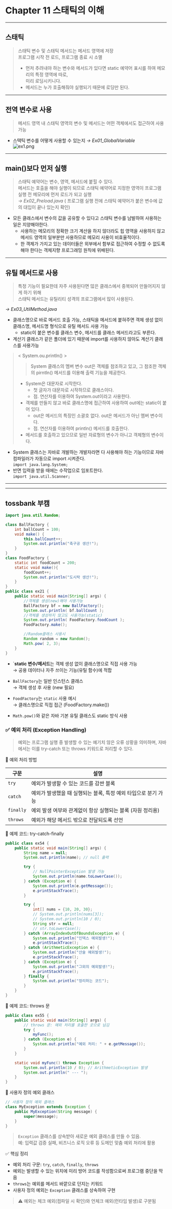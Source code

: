 # Chapter 11 스태틱의 이해

---

## 스태틱
> 스태틱 변수 및 스태틱 메서드는 메서드 영역에 저장  
> 프로그램 시작 전 로드, 프로그램 종료 시 소멸  
> + 먼저 추려내야 하는 변수와 메서드가 있다면 static 예약어 표시를 하여 메모리의 특정 영역에 따로,  
> 미리 로딩시키니다.
> + 메서드는 누가 호출해줘야 실행되기 때문에 로딩만 된다.

---
## 전역 변수로 사용
> 메서드 영역 내 스태틱 영역의 변수 및 메서드는 어떤 객체에서도 접근하여 사용 가능
> 
  
  + 스택틱 변수를 어떻게 사용할 수 있는지
*→ Ex01_GlobalVariable*  
![ex1.png](ex1.png)
---
## main()보다 먼저 실행
> 스태틱 예약어는 변수, 영역, 메서드에 붙힐 수 있다.  
> 메서드는 호출을 해야 실행이 되므로 스태틱 예약어로 지정한 영역이 프로그램 실행 전 메모리에 먼저 로드가 되고 실행   
> *→ Ex02_Preload.java* ( 프로그램 실행 전에 스태틱 예약어가 붙은 변수에 값의 대입이 끝나 있는지 확인)

+ 모든 클래스에서 변수의 값을 공유할 수 있다고 스태틱 변수를 남발하여 사용하는 일은 지양해야한다.
  + 사용하는 메모리의 정확한 크기 계산을 하지 않더라도 힙 영역을 사용하지 않고 메서드 영역의 일부분만 사용하므로 메모리 사용이 비효율적이다.
  + 한 객제가 가지고 있는 데이터들은 외부에서 함부로 접근하여 수정할 수 없도록 해야 한다는 객체지향 프로그래밍 원칙에 위배된다.

---

## 유틸 메서드로 사용
> 특정 기능이 필요한데 자주 사용된다면 많은 클래스에서 중복되어 만들어지지 않게 하기 위해  
> 스태틱 메서드는 유틸리티 성격의 프로그램에서 많이 사용된다.
> 
*→ Ex03_UtilMethod.java*
+ 클래스명으로 바로 메서드 호출 가능, 스태틱을 메서드에 붙혀주면 객체 생성 없이 클래스명, 메서드명 형식으로 유틸 메서드 사용 가능
  +   static이 붙은 변수를 클래스 변수, 메서드를 클래스 메서드라고도 부른다.
+ 계산기 클래스가 같은 폴더에 있기 때문에 import를 사용하지 않아도 계산기 클래스를 사용가능
> < System.ou.println() >
> > System 클래스의 멤버 변수 out은 객체를 참조하고 있고, 그 참조한 객체의 pirntln() 메서드를 이용해 출력 기능을 제공한다.
> + System은 대문자로 시작한다.
>   + 첫 글자가 대문자로 시작하므로 클래스이다.
>   + 점. 연산자를 이용하여 System.out이라고 사용한다.
> + 객체를 만들지 않고 바로 클래스명에 접근하여 사용하여 out에는 static이 붙어 있다.
>   + out은 메서드의 특징인 소괄호 없다. out은 메서드가 아닌 멤버 변수이다.
>   + 점. 연산자를 이용하여 println() 메서드를 호출한다.
> + 메서드를 호출하고 있으므로 일반 자료형의 변수가 아니고 객체형의 변수이다. 

+ System 클래스는 자바로 개발하는 개발자라면 다 사용해야 하는 기능이므로 자바 컴파일러가 자동으로 import 시켜준다.\
```import java.lang.System;```
+ 반면 입력을 받을 때에는 수작업으로 임포트한다.  
``import java.util.Scanner;``

---

---
## tossbank 부캠
```java
import java.util.Random;

class BallFactory {
    int ballCount = 100;
    void make() {
        this.ballCount++;
        System.out.println("축구공 생산!");
    }
}
class FoodFactory {
    static int foodCount = 200;
    static void make(){
        foodCount++;
        System.out.println("도시락 생산!");
    }
}
public class ex21 {
    public static void main(String[] args) {
        //객체를 생성(new)해야 사용가능
        BallFactory bf = new BallFactory();
        System.out.println( bf.ballCount );
        //객체를 생성하지 않고도 사용가능(static)
        System.out.println( FoodFactory.foodCount );
        FoodFactory.make();

        //Random클래스 사용시
        Random random = new Random();
        Math.pow( 2, 3);
    }
}
```
- `**static 변수/메서드**는 객체 생성 없이 클래스명으로 직접 사용 가능  
→ 공용 데이터나 자주 쓰이는 기능(유틸 함수)에 적합

- `BallFactory`는 일반 인스턴스 클래스  
→ 객체 생성 후 사용 (new 필요)

- `FoodFactory`는 `static` 사용 예시  
→ 클래스명으로 직접 접근 (FoodFactory.make())  

- `Math.pow()`와 같은 자바 기본 유틸 클래스도 static 방식 사용

### ✅ 예외 처리 (Exception Handling)

> 예외는 프로그램 실행 중 발생할 수 있는 예기치 않은 오류 상황을 의미하며, 자바에서는 이를 try-catch 또는 throws 키워드로 처리할 수 있다.

📌 예외 처리 방법

| 구문 | 설명 |
|------|------|
| `try` | 예외가 발생할 수 있는 코드를 감싼 블록 |
| `catch` | 예외가 발생했을 때 실행되는 블록, 특정 예외 타입으로 분기 가능 |
| `finally` | 예외 발생 여부와 관계없이 항상 실행되는 블록 (자원 정리용) |
| `throws` | 예외가 해당 메서드 밖으로 전달되도록 선언 |


📌 예제 코드: try-catch-finally
```java
public class ex54 {
    public static void main(String[] args) {
        String name = null;
        System.out.println(name); // null 출력

        try {
            // NullPointerException 발생 가능
            System.out.println(name.toLowerCase());
        } catch (Exception e) {
            System.out.println(e.getMessage());
            e.printStackTrace();
        }

        try {
            int[] nums = {10, 20, 30};
            // System.out.println(nums[3]);
            // System.out.println(10 / 0);
            String str = null;
            // str.toLowerCase();
        } catch (ArrayIndexOutOfBoundsException e) {
            System.out.println("인덱스 예외발생!");
            e.printStackTrace();
        } catch (ArithmeticException e) {
            System.out.println("산술 예외발생!");
            e.printStackTrace();
        } catch (Exception e) {
            System.out.println("그외의 예외발생!");
            e.printStackTrace();
        } finally {
            System.out.println("정리하는 코드");
        }
    }
}
```

 📌 예제 코드: throws 문
```java
public class ex55 {
    public static void main(String[] args) {
        // throws 문: 예외 처리를 호출한 곳으로 넘김
        try {
            myFunc();
        } catch (Exception e) {
            System.out.println("예외 처리: " + e.getMessage());
        }
    }

    static void myFunc() throws Exception {
        System.out.println(10 / 0); // ArithmeticException 발생
        System.out.println(" --- ");
    }
}
```
 📌 사용자 정의 예외 클래스
```java
// 사용자 정의 예외 클래스
class MyException extends Exception {
    public MyException(String message) {
        super(message);
    }
}
```

> `Exception` 클래스를 상속받아 새로운 예외 클래스를 만들 수 있음.  
> 예: 입력값 검증 실패, 비즈니스 로직 오류 등 도메인 맞춤 예외 처리에 활용


 ✅ 핵심 정리
- 예외 처리 구문: `try`, `catch`, `finally`, `throws`
- 예외는 발생할 수 있는 위치에 미리 방어 코드를 작성함으로써 프로그램 중단을 막음
- `throws`는 예외를 메서드 바깥으로 던지는 키워드
- 사용자 정의 예외는 `Exception` 클래스를 상속하여 구현

> ⚠️ 예외는 체크 예외(컴파일 시 확인)와 언체크 예외(런타임 발생)로 구분됨
